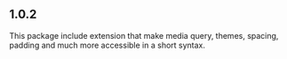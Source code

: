 ## 1.0.2

This package include extension that make media query, themes, spacing, padding and much more accessible in a short syntax.